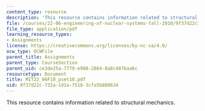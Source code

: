 ```yaml
---
content_type: resource
description: 'This resource contains information related to structural mechanics. '
file: /courses/22-06-engineering-of-nuclear-systems-fall-2010/9f37d22c732a1d1a75183cfa5b880634_MIT22_06F10_pset10.pdf
file_type: application/pdf
learning_resource_types:
- Assignments
license: https://creativecommons.org/licenses/by-nc-sa/4.0/
ocw_type: OCWFile
parent_title: Assignments
parent_type: CourseSection
parent_uid: ce3de25a-7779-e980-2864-8a8c487baa6c
resourcetype: Document
title: MIT22_06F10_pset10.pdf
uid: 9f37d22c-732a-1d1a-7518-3cfa5b880634
---
```

This resource contains information related to structural mechanics. 